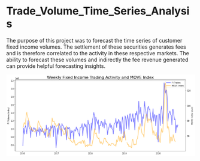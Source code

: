 # Trade_Volume_Time_Series_Analysis

The purpose of this project was to forecast the time series of customer fixed income volumes. The settlement of these securities generates fees and is therefore correlated to the activity in these respective markets.  The ability to forecast these volumes and indirectly the fee revenue generated can provide helpful forecasting insights.

<img src="images/fivol_move.png?raw=true"/>

